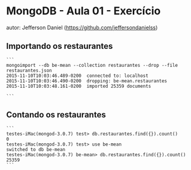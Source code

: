 # MongoDB - Aula 01 - Exercício
autor: Jefferson Daniel (https://github.com/jeffersondanielss)

## Importando os restaurantes

    ```
    mongoimport --db be-mean --collection restaurantes --drop --file restaurantes.json
    2015-11-10T10:03:46.489-0200  connected to: localhost
    2015-11-10T10:03:46.490-0200  dropping: be-mean.restaurantes
    2015-11-10T10:03:48.161-0200  imported 25359 documents

    ```

## Contando os restaurantes

    ```
    testes-iMac(mongod-3.0.7) test> db.restaurantes.find({}).count()
    0
    testes-iMac(mongod-3.0.7) test> use be-mean
    switched to db be-mean
    testes-iMac(mongod-3.0.7) be-mean> db.restaurantes.find({}).count()
    25359
    ```
